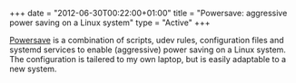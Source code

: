+++
date = "2012-06-30T00:22:00+01:00"
title = "Powersave: aggressive power saving on a Linux system"
type = "Active"
+++

[Powersave](https://github.com/Hjdskes/powersave) is a combination of scripts,
udev rules, configuration files and systemd services to enable (aggressive)
power saving on a Linux system. The configuration is tailered to my own laptop,
but is easily adaptable to a new system.

